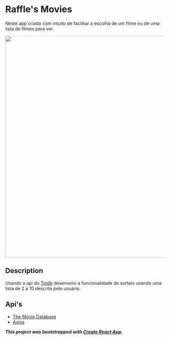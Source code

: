 
# Raffle's Movies
Neste app criado com intuito de facilitar a escolha de um filme ou de uma lista de filmes para ver. 

<p>
  <img width="700" src="https://github.com/brunocout/raffles-movies-w-react/blob/main/src/assets/toReadme/raffle.gif">
</p>

## Description
Usando a api do [Tmdb](https://www.themoviedb.org/?language=pt-BR) desenvolvi a funcionalidade de sorteio usando uma lista de 2 a 10 descrita pelo usuário.

## Api's
- [The Movie Database](https://www.themoviedb.org/?language=pt-BR)
- [Axios](https://www.npmjs.com/package/axios)

**_This project was bootstrapped with [Create React App](https://github.com/facebook/create-react-app)._**
